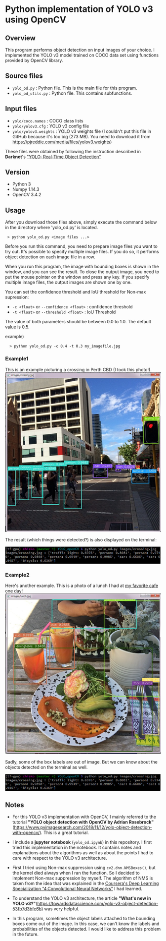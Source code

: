 # Python implementation of YOLO v3 using OpenCV

## Overview

This program performs object detection on input images of your choice. I implemented the YOLO v3 model trained on COCO data set using functions provided by OpenCV library.

## Source files

 - `yolo_od.py` : Python file. This is the main file for this program.
 - `yolo_od_utils.py` : Python file. This contains subfunctions.

## Input files

 - `yolo/coco.names` : COCO class lists
 - `yolo/yolov3.cfg` : YOLO v3 config file
 - `yolo/yolov3.weights` : YOLO v3 weights file (I couldn't put this file in GitHub because it's too big (273 MB). You need to download it from https://pjreddie.com/media/files/yolov3.weights)

These files were obtained by following the instruction described in **Darknet**'s ["YOLO: Real-Time Object Detection"](https://pjreddie.com/darknet/yolo/)

## Version

  - Python 3
  - Numpy 1.14.3
  - OpenCV 3.4.2

## Usage

After you download those files above, simply execute the command below in the directory where 'yolo_od.py' is located.
```
 > python yolo_od.py <image files ...>
```

Before you run this command, you need to prepare image files you want to try out. It's possible to specify multiple image files. If you do so, it performs object detection on each image file in a row.

When you run this program, the image with bounding boxes is shown in the window, and you can see the result. To close the output image, you need to put the mouse pointer on the window and press any key. If you specify multiple image files, the output images are shown one by one.

You can set the confidence threshold and IoU threshold for Non-max supression:

 - `-c <float>` or `--confidence <float>` : confidence threshold
 - `-t <float>` or `--threshold <float>` : IoU Threshold

The value of both parameters should be between 0.0 to 1.0. The default value is 0.5.

example)
```
  > python yolo_od.py -c 0.4 -t 0.3 my_imagefile.jpg
```

### Example1

This is an example picturing a crossing in Perth CBD (I took this photo!).
![alt crossing](examples/crossing_out.jpg "Image example1 Crossing")

The result (which things were detected?) is also displayed on the terminal:

![alt crossing_terminal](examples/crossing_out_terminal.jpg "Image example1 Crossing output on terminal")

### Example2

Here's another example. This is a photo of a lunch I had at [my favorite cafe](https://www.facebook.com/florafaunaperth/) one day!
![alt lunch](examples/lunch_out.jpg "Image example2 Lunch Time")

Sadly, some of the box labels are out of image. But we can know about the objects detected on the terminal as well.

![alt crossing_terminal](examples/crossing_out_terminal.jpg "Image example1 Crossing output on terminal")



## Notes

 - For this YOLO v3 implementation with OpenCV, I mainly referred to the tutorial **"YOLO object detection with OpenCV
by Adrian Rosebrock"** (https://www.pyimagesearch.com/2018/11/12/yolo-object-detection-with-opencv/). This is a great tutorial.

 - I include a **jupyter notebook** (`yolo_od.ipynb`) in this repository. I first tried this implementation in the notebook. It contains notes and explanations about the algorithms as well as about the points I had to care with respect to the YOLO v3 architecture.

 - First I tried using Non-max suppression using `cv2.dnn.NMSBoxes()`, but the kernel died always when I ran the function. So I decided to implement Non-max suppression by myself. The algorithm of NMS is taken from the idea that was explained in the [Coursera's Deep Learning Specialization "4.Convolutional Neural Networks"](https://www.coursera.org/learn/convolutional-neural-networks?specialization=deep-learning) I had learned.

 - To understand the YOLO v3 architecture, the article **"What's new in YOLO v3?"**(https://towardsdatascience.com/yolo-v3-object-detection-53fb7d3bfe6b) was very helpful.

 - In this program, sometimes the object labels attached to the bounding boxes come out of the image. In this case, we can't know the labels and probabilities of the objects detected. I would like to address this problem in the future.
